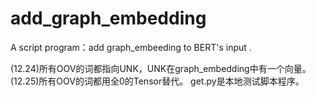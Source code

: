 # add_graph_embedding
 
A script program：add graph_embeeding to BERT's input .

  (12.24)所有OOV的词都指向UNK，UNK在graph_embedding中有一个向量。
  (12.25)所有OOV的词都用全0的Tensor替代。
  get.py是本地测试脚本程序。
